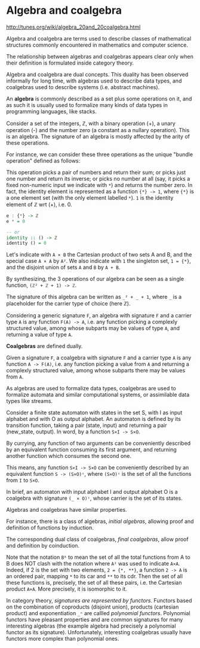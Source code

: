 # Algebra and coalgebra

http://tunes.org/wiki/algebra_20and_20coalgebra.html

Algebra and coalgebra are terms used to describe classes of mathematical structures commonly encountered in mathematics and computer science.

The relationship between algebras and coalgebras appears clear only when their definition is formulated inside category theory.

Algebra and coalgebra are dual concepts. This duality has been observed informally for long time, with algebras used to describe data types, and coalgebras used to describe systems (i.e. abstract machines).

An **algebra** is commonly described as a set plus some operations on it, and as such it is usually used to formalize many kinds of data types in programming languages, like stacks.

Consider a set of the integers, ℤ, with a binary operation (+), a unary operation (-) and the number zero (a constant as a nullary operation). This is an algebra. The signature of an algebra is mostly affected by the arity of these operations.

For instance, we can consider these three operations as the unique "bundle operation" defined as follows:

This operation picks a pair of numbers and return their sum; or picks just one number and return its inverse; or picks no number at all (say, it picks a fixed non-numeric input we indicate with `*`) and returns the number zero. In fact, the identity element is represented as a function `{*} -> 1`, where `{*}` is a one element set (with the only element labelled `*`). `1` is the identity element of ℤ wrt (+), i.e. 0.

```hs
e : {*} -> ℤ
e * = 0

-- or
identity :: () -> ℤ
identity () = 0
```

Let's indicate with `A × B` the Cartesian product of two sets A and B, and the special case `A × A` by `A²`. We also indicate with `1` the singleton set, `1 = {*}`, and the disjoint union of sets `A` and `B` by `A + B`.

By synthesizing, the 3 operations of our algebra can be seen as a single function, `(ℤ² + ℤ + 1) -> ℤ`.

The signature of this algebra can be written as `_² + _ + 1`, where `_` is a placeholder for the carrier type of choice (here ℤ).

Considering a generic signature `F`, an algebra with signature `F` and a carrier type `A` is any function `F(A) -> A`, i.e. any function picking a complexly structured value, among whose subparts may be values of type `A`, and returning a value of type `A`.


**Coalgebras** are defined dually.

Given a signature `F`, a coalgebra with signature `F` and a carrier type `A` is any function `A -> F(A)`, i.e. any function picking a value from `A` and returning a complexly structured value, among whose subparts there may be values from `A`.


As algebras are used to formalize data types, coalgebras are used to formalize automata and similar computational systems, or assimilable data types like streams.

Consider a finite state automaton with states in the set S, with I as input alphabet and with O as output alphabet. An automaton is defined by its transition function, taking a pair (state, input) and returning a pair (new_state, output). In word, by a function `S×I -> S×O`.

By currying, any function of two arguments can be conveniently described by an equivalent function consuming its first argument, and returning another function which consumes the second one.

This means, any function `S×I -> S×O` can be conveniently described by an equivalent function `S -> (S×O)ᶦ`, where `(S×O)ᶦ` is the set of all the functions from `I` to `S×O`.

In brief, an automaton with input alphabet I and output alphabet O is a coalgebra with signature `(_ × O)ᶦ`, whose carrier is the set of its states.

Algebras and coalgebras have similar properties.

For instance, there is a class of algebras, *initial algebras*, allowing proof and definition of functions by induction.

The corresponding dual class of coalgebras, *final coalgebras*, allow proof and definition by coinduction.


Note that the notation `Bᴬ` to mean the set of all the total functions from A to B does NOT clash with the notation where `A²` was used to indicate `A×A`. Indeed, if 2 is the set with two elements, `2 = {*, **}`, a function `2 -> A` is an ordered pair, mapping `*` to its car and `**` to its cdr. Then the set of all these functions is, precisely, the set of all these pairs, i.e. the Cartesian product `A×A`. More precisely, it is isomorphic to it.

In category theory, *signatures are represented by functors*. Functors based on the combination of coproducts (disjoint union), products (cartesian product) and exponentiation `_ⁿ` are callled *polynomial functors*. Polynomial functors have pleasant properties and are common signatures for many interesting algebras (the example algebra had precisely a polynomial functor as its signature). Unfortunately, interesting coalgebras usually have functors more complex than polynomial ones.
